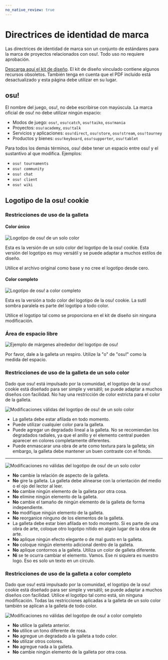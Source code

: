 ```yaml
---
no_native_review: true
---
```


# Directrices de identidad de marca

Las directrices de identidad de marca son un conjunto de estándares para la marca de proyectos relacionados con osu!. Todo uso no requiere aprobación.

[Descarga aquí el kit de diseño](https://drive.google.com/file/d/1TmUot5nu49p71icz4u3G68njLAQOeQrG/view). El kit de diseño vinculado contiene algunos recursos obsoletos. También tenga en cuenta que el PDF incluido está desactualizado y esta página debe utilizar en su lugar.

## osu!

El nombre del juego, osu!, no debe escribirse con mayúscula. La marca oficial de osu! no debe utilizar ningún espacio:

- Modos de juego: `osu!`, `osu!catch`, `osu!taiko`, `osu!mania`
- Proyectos: `osu!academy`, `osu!talk`
- Servicios y aplicaciones: `osu!direct`, `osu!store`, `osu!stream`, `osu!tourney`
- Productos y bienes: `osu!keyboard`, `osu!supporter`, `osu!tablet`

Para todos los demás términos, osu! debe tener un espacio entre osu! y el sustantivo al que modifica. Ejemplos:

- `osu! tournaments`
- `osu! community`
- `osu! chat`
- `osu! client`
- `osu! wiki`

## Logotipo de la osu! cookie

### Restricciones de uso de la galleta

#### Color único

![](img/usage-single-colour.png "Logotipo de osu! de un solo color")

Esta es la versión de un solo color del logotipo de la osu! cookie. Esta versión del logotipo es muy versátil y se puede adaptar a muchos estilos de diseño.

Utilice el archivo original como base y no cree el logotipo desde cero.

#### Color completo

![](img/usage-full-colour.png "Logotipo de osu! a color completo")

Esta es la versión a todo color del logotipo de la osu! cookie. La sutil sombra paralela es parte del logotipo a todo color.

Utilice el logotipo tal como se proporciona en el kit de diseño sin ninguna modificación.

### Área de espacio libre

![](img/clear-space-area.png "Ejemplo de márgenes alrededor del logotipo de osu!")

Por favor, dale a la galleta un respiro. Utilize la "o" de "osu!" como la medida del espacio.

### Restricciones de uso de la galleta de un solo color

Dado que osu! está impulsado por la comunidad, el logotipo de la osu! cookie está diseñado para ser simple y versátil; se puede adaptar a muchos diseños con facilidad. No hay una restricción de color estricta para el color de la galleta.

![](img/restrictions-good-single.png "Modificaciones válidas del logotipo de osu! de un solo color")

- La galleta debe estar afilada en todo momento.
- Puede utilizar cualquier color para la galleta.
- Puede agregar un degradado lineal a la galleta. No se recomiendan los degradados radiales, ya que el anillo y el elemento central pueden aparecer en colores completamente diferentes.
- Puede enmascarar una obra de arte como textura para la galleta; sin embargo, la galleta debe mantener un buen contraste con el fondo.

---

![](img/restrictions-bad-single.png "Modificaciones no válidas del logotipo de osu! de un solo color")

- **No** cambie la relación de aspecto de la galleta.
- **No** gire la galleta. La galleta debe alinearse con la orientación del medio o el ojo del lector al leer.
- **No** cambie ningún elemento de la galleta por otra cosa.
- **No** elimine ningún elemento de la galleta.
- **No** cambie el tamaño de ningún elemento de la galleta de forma independiente.
- **No** modifique ningún elemento de la galleta.
- **No** reorganice ninguno de los elementos de la galleta.
- La galleta debe estar bien afilada en todo momento. Si es parte de una obra de arte, coloque otro logotipo nítido en algún lugar de la obra de arte.
- **No** aplique ningún efecto elegante o de mal gusto en la galleta.
- **No** coloque ningún elemento adicional dentro de la galleta.
- **No** aplique contornos a la galleta. Utiliza un color de galleta diferente.
- **Ni** se te ocurra cambiar el elemento. Vamos. Ese ni siquiera es nuestro logo. Eso es solo un texto en un círculo.

### Restricciones de uso de la galleta a color completo

Dado que osu! está impulsado por la comunidad, el logotipo de la osu! cookie está diseñado para ser simple y versátil; se puede adaptar a muchos diseños con facilidad. Utilice el logotipo tal como está, sin ninguna modificación. Todas las restricciones aplicadas a la galleta de un solo color también se aplican a la galleta de todo color.

![](img/restrictions-bad-full.png "Modificaciones no válidas del logotipo de osu! a color completo")

- **No** utilice la galleta anterior.
- **No** utilice un tono diferente de rosa.
- **No** agregue un degradado a la galleta a todo color.
- **No** utilizar otros colores.
- **No** agregue nada a la galleta.
- **No** cambie ningún elemento de la galleta por otra cosa.
